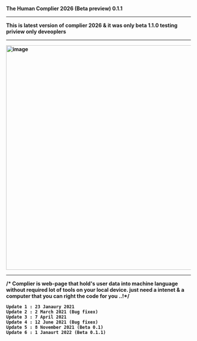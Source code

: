 <B>The Human Complier 2026 (Beta preview) 0.1.1<B><hr>
This is latest version of complier 2026 & it was only beta 1.1.0 testing priview only deveoplers<hr>
<img width="1366" height="612" alt="image" src="https://github.com/user-attachments/assets/726f3978-9cad-4d1e-ac4f-26b85a32327e" /><hr>

/* Complier is web-page that hold's user data into machine language without required lot of tools on your local device. just need a intenet & a computer that you can right the code for you ..!*/

```
Update 1 : 23 Janaury 2021
Update 2 : 2 March 2021 (Bug fixex)
Update 3 : 7 April 2021
Update 4 : 12 June 2021 (Bug fixex)
Update 5 : 8 November 2021 (Beta 0.1)
Update 6 : 1 Janaurt 2022 (Beta 0.1.1)
```
